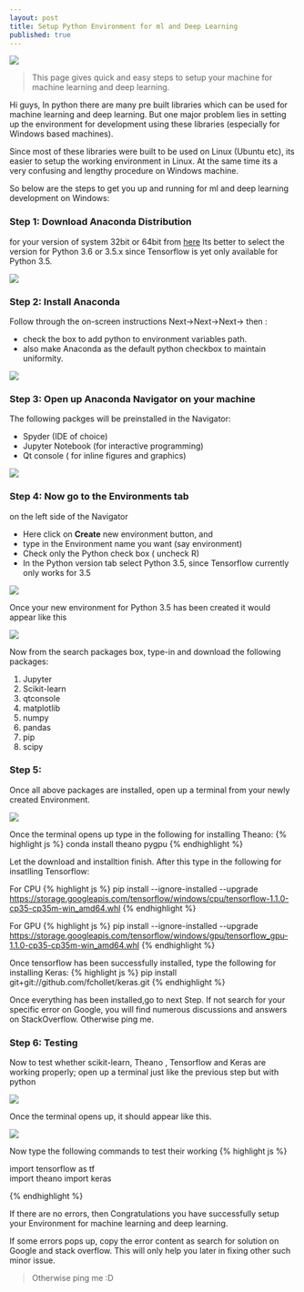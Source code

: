```yaml
---
layout: post
title: Setup Python Environment for ml and Deep Learning
published: true
---
```

![](/images/anaconda.png)

>This page gives quick and easy steps to setup your machine for machine learning and deep learning.

Hi guys,
In python there are many pre built libraries which can be used for machine learning and deep learning. But one major problem lies in setting up the environment for development using these libraries (especially for Windows based machines).

Since most of these libraries were built to be used on Linux (Ubuntu etc), its easier to setup the working environment in Linux. At the same time its a very confusing and lengthy procedure on Windows machine.

So below are the steps to get you up and running for ml and deep learning development on Windows:

### Step 1: Download Anaconda Distribution 
for your version of system 32bit or 64bit from [here](https://www.continuum.io/downloads)
Its better to select the version for Python 3.6 or 3.5.x since Tensorflow is yet only available for Python 3.5.

![](/images/setup_1.JPG)

### Step 2: Install Anaconda
Follow through the on-screen instructions Next->Next->Next-> then :
- check the box to add python to environment variables path. 
- also make Anaconda as the default python checkbox to maintain uniformity.
   
![](/images/setup_2.JPG)

### Step 3: Open up Anaconda Navigator on your machine
The following packges will be preinstalled in the Navigator:
- Spyder (IDE of choice)
- Jupyter Notebook (for interactive programming)
- Qt console ( for inline figures and graphics)

![](/images/setup_3.JPG)

### Step 4: Now go to the Environments tab 
on the left side of the Navigator
- Here click on **Create** new environment button, and 
- type in the Environment name you want (say environment)
- Check only the Python check box ( uncheck R)
- In the Python version tab select Python 3.5, since Tensorflow currently only  works for 3.5

![](/images/setup_4.JPG)

Once your new environment for Python 3.5 has been created it would appear like this

![](/images/setup_5.JPG)

Now from the search packages box, type-in and download the following packages:
1. Jupyter
2. Scikit-learn
3. qtconsole
4. matplotlib
5. numpy
6. pandas
7. pip
8. scipy

### Step 5: 
Once all above packages are installed, open up a terminal from your newly created Environment.

![](/images/setup_6.JPG)

Once the terminal opens up type in the following for installing Theano:
{% highlight js %}
conda install theano pygpu
{% endhighlight %}

Let the download and installtion finish. After this type in the following for insatlling Tensorflow:

For CPU
{% highlight js %}
pip install --ignore-installed --upgrade https://storage.googleapis.com/tensorflow/windows/cpu/tensorflow-1.1.0-cp35-cp35m-win_amd64.whl
{% endhighlight %}

For GPU
{% highlight js %}
pip install --ignore-installed --upgrade https://storage.googleapis.com/tensorflow/windows/gpu/tensorflow_gpu-1.1.0-cp35-cp35m-win_amd64.whl
{% endhighlight %}

Once tensorflow has been successfully installed, type the following for installing Keras:
{% highlight js %}
pip install git+git://github.com/fchollet/keras.git
{% endhighlight %}

Once everything has been installed,go to next Step. If not search for your specific error on Google, you will find numerous discussions and answers on StackOverflow. Otherwise ping me.

### Step 6: Testing 
Now to test whether scikit-learn, Theano , Tensorflow and Keras are working properly; open up a terminal  just like the previous step but with python

![](/images/setup_7.JPG)

Once the terminal opens up, it should appear like this. 

![](/images/setup_8.JPG)

Now type the following commands to test their working
{% highlight js %}

import tensorflow as tf                                                                                            
import theano
import keras

{% endhighlight %}
 
 
If there are no errors, then Congratulations you have successfully setup your Environment for machine learning and deep learning.

If some errors pops up, copy the error content as search for solution on Google and stack overflow. This will only help you later in fixing other such minor issue.


>Otherwise ping me :D
